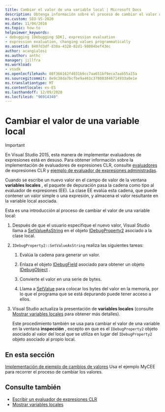 ```yaml
---
title: Cambiar el valor de una variable local | Microsoft Docs
description: Obtenga información sobre el proceso de cambiar el valor de una variable local cuando se escriba un nuevo valor en el campo de valor de la ventana variables locales.
ms.custom: SEO-VS-2020
ms.date: 11/04/2016
ms.topic: how-to
helpviewer_keywords:
- debugging [Debugging SDK], expression evaluation
- expression evaluation, changing values programmatically
ms.assetid: 8407d3df-d38a-4328-82d1-98084bef43ec
author: acangialosi
ms.author: anthc
manager: jillfra
ms.workload:
- vssdk
ms.openlocfilehash: 08f366162f4031b9cc7aa651bf9eca7aab55a15a
ms.sourcegitcommit: 8e9c38da7bcfbe9a461c378083846714933a0e1e
ms.translationtype: MT
ms.contentlocale: es-ES
ms.lasthandoff: 12/09/2020
ms.locfileid: "96914340"
---
```

# <a name="change-the-value-of-a-local"></a>Cambiar el valor de una variable local
> [!IMPORTANT]
> En Visual Studio 2015, esta manera de implementar evaluadores de expresiones está en desuso. Para obtener información sobre la implementación de evaluadores de expresiones CLR, consulte [evaluadores](https://github.com/Microsoft/ConcordExtensibilitySamples/wiki/CLR-Expression-Evaluators) de expresiones CLR y [ejemplo de evaluador de expresiones administradas](https://github.com/Microsoft/ConcordExtensibilitySamples/wiki/Managed-Expression-Evaluator-Sample).

 Cuando se escribe un nuevo valor en el campo de valor de la ventana **variables locales** , el paquete de depuración pasa la cadena como tipo al evaluador de expresiones (EE). La clase EE evalúa esta cadena, que puede contener un valor simple o una expresión, y almacena el valor resultante en la variable local asociada.

 Esta es una introducción al proceso de cambiar el valor de una variable local:

1. Después de que el usuario especifique el nuevo valor, Visual Studio llama a [SetValueAsString](../../extensibility/debugger/reference/idebugproperty2-setvalueasstring.md) en el objeto [IDebugProperty2](../../extensibility/debugger/reference/idebugproperty2.md) asociado a la clase local.

2. `IDebugProperty2::SetValueAsString` realiza las siguientes tareas:

   1. Evalúa la cadena para generar un valor.

   2. Enlaza el objeto [IDebugField](../../extensibility/debugger/reference/idebugfield.md) asociado para obtener un objeto [IDebugObject](../../extensibility/debugger/reference/idebugobject.md) .

   3. Convierte el valor en una serie de bytes.

   4. Llama a [SetValue](../../extensibility/debugger/reference/idebugobject-setvalue.md) para colocar los bytes del valor en la memoria, por lo que el programa que se está depurando puede tener acceso a ellos.

3. Visual Studio actualiza la presentación de **variables locales** (consulte [Mostrar variables locales](../../extensibility/debugger/displaying-locals.md) para obtener más detalles).

   Este procedimiento también se usa para cambiar el valor de una variable en la ventana **inspección** , excepto en que es el `IDebugProperty2` objeto asociado al valor del local que se utiliza en lugar del `IDebugProperty2` objeto asociado al propio local.

## <a name="in-this-section"></a>En esta sección
 [Implementación de ejemplo de cambios de valores](../../extensibility/debugger/sample-implementation-of-changing-values.md) Usa el ejemplo MyCEE para recorrer el proceso de cambiar los valores.

## <a name="see-also"></a>Consulte también
- [Escribir un evaluador de expresiones CLR](../../extensibility/debugger/writing-a-common-language-runtime-expression-evaluator.md)
- [Mostrar variables locales](../../extensibility/debugger/displaying-locals.md)
